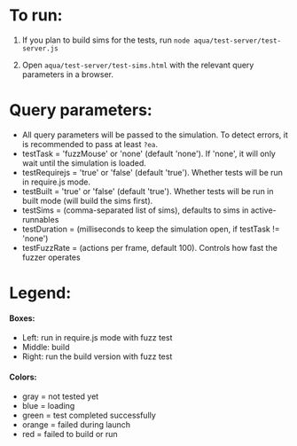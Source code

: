 # To run:

1. If you plan to build sims for the tests, run `node aqua/test-server/test-server.js`

2. Open `aqua/test-server/test-sims.html` with the relevant query parameters in a browser.

# Query parameters:

- All query parameters will be passed to the simulation. To detect errors, it is recommended to pass at least `?ea`.
- testTask = 'fuzzMouse' or 'none' (default 'none'). If 'none', it will only wait until the simulation is loaded.
- testRequirejs = 'true' or 'false' (default 'true'). Whether tests will be run in require.js mode.
- testBuilt = 'true' or 'false' (default 'true'). Whether tests will be run in built mode (will build the sims first).
- testSims = (comma-separated list of sims), defaults to sims in active-runnables
- testDuration = (milliseconds to keep the simulation open, if testTask != 'none')
- testFuzzRate = (actions per frame, default 100). Controls how fast the fuzzer operates

# Legend:

#### Boxes:

* Left: run in require.js mode with fuzz test
* Middle: build
* Right: run the build version with fuzz test

#### Colors:

* gray = not tested yet
* blue = loading
* green = test completed successfully
* orange = failed during launch
* red = failed to build or run

